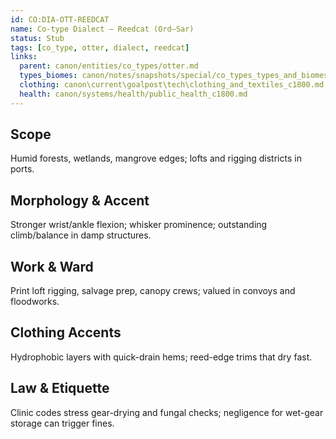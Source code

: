 ```yaml
---
id: CO:DIA-OTT-REEDCAT
name: Co-type Dialect — Reedcat (Ord–Sar)
status: Stub
tags: [co_type, otter, dialect, reedcat]
links:
  parent: canon/entities/co_types/otter.md
  types_biomes: canon/notes/snapshots/special/co_types_types_and_biomes.md
  clothing: canon\current\goalpost\tech\clothing_and_textiles_c1800.md
  health: canon/systems/health/public_health_c1800.md
---
```


## Scope
Humid forests, wetlands, mangrove edges; lofts and rigging districts in ports.

## Morphology & Accent
Stronger wrist/ankle flexion; whisker prominence; outstanding climb/balance in damp structures.

## Work & Ward
Print loft rigging, salvage prep, canopy crews; valued in convoys and floodworks.

## Clothing Accents
Hydrophobic layers with quick-drain hems; reed-edge trims that dry fast.

## Law & Etiquette
Clinic codes stress gear-drying and fungal checks; negligence for wet-gear storage can trigger fines.
